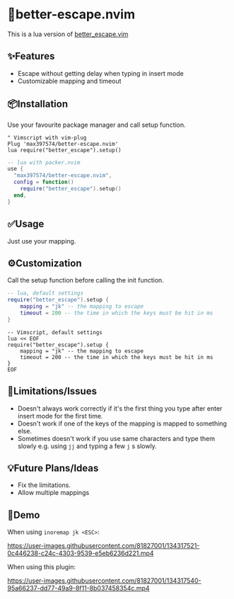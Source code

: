 # 🚪better-escape.nvim

This is a lua version of
[better_escape.vim](https://github.com/jdhao/better-escape.vim)

✨Features
--------
* Escape without getting delay when typing in insert mode
* Customizable mapping and timeout

📦Installation
------------
Use your favourite package manager and call setup function.
```vim
" Vimscript with vim-plug
Plug 'max397574/better-escape.nvim'
lua require("better_escape").setup()
```

```lua
-- lua with packer.nvim
use {
  "max397574/better-escape.nvim",
  config = function()
    require("better_escape").setup()
  end,
}
```

✅Usage
-----
Just use your mapping.

⚙️Customization
-------------
Call the setup function before calling the init function.

```lua
-- lua, default settings
require("better_escape").setup {
    mapping = "jk" -- the mapping to escape
    timeout = 200 -- the time in which the keys must be hit in ms
}
```

```vim
-- Vimscript, default settings
lua << EOF
require("better_escape").setup {
    mapping = "jk" -- the mapping to escape
    timeout = 200 -- the time in which the keys must be hit in ms
}
EOF
```

🚫Limitations/Issues
--------------------
* Doesn't always work correctly if it's the first thing you type after enter insert mode for the first time.
* Doesn't work if one of the keys of the mapping is mapped to something else.
* Sometimes doesn't work if you use same characters and type them slowly e.g. using `jj` and typing a few `j` s slowly.

💡Future Plans/Ideas
------------------
* Fix the limitations.
* Allow multiple mappings

👀Demo
------

When using `inoremap jk <ESC>`:

https://user-images.githubusercontent.com/81827001/134317521-0c446238-c24c-4303-9539-e5eb6236d221.mp4

When using this plugin:

https://user-images.githubusercontent.com/81827001/134317540-95a66237-dd77-49a9-8f11-8b037458354c.mp4


